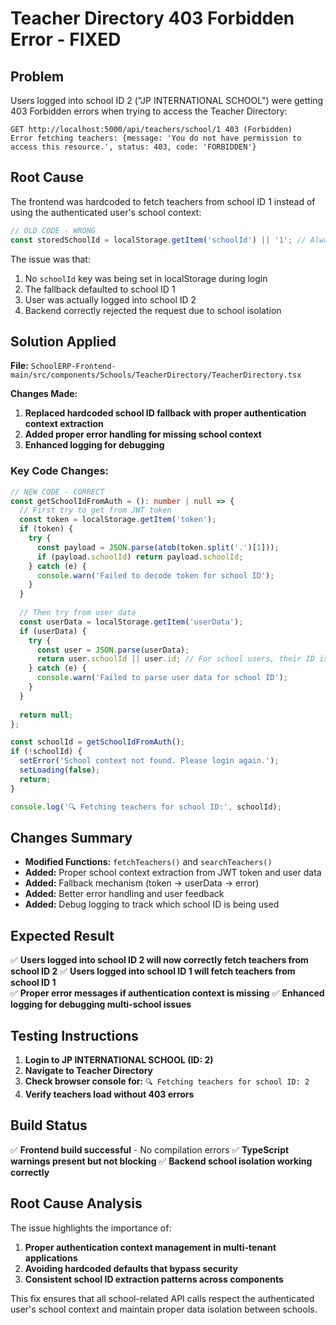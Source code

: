 # Teacher Directory 403 Forbidden Error - FIXED

## Problem
Users logged into school ID 2 ("JP INTERNATIONAL SCHOOL") were getting 403 Forbidden errors when trying to access the Teacher Directory:

```
GET http://localhost:5000/api/teachers/school/1 403 (Forbidden)
Error fetching teachers: {message: 'You do not have permission to access this resource.', status: 403, code: 'FORBIDDEN'}
```

## Root Cause
The frontend was hardcoded to fetch teachers from school ID 1 instead of using the authenticated user's school context:

```typescript
// OLD CODE - WRONG
const storedSchoolId = localStorage.getItem('schoolId') || '1'; // Always defaulted to school 1!
```

The issue was that:
1. No `schoolId` key was being set in localStorage during login
2. The fallback defaulted to school ID 1
3. User was actually logged into school ID 2
4. Backend correctly rejected the request due to school isolation

## Solution Applied
**File:** `SchoolERP-Frontend-main/src/components/Schools/TeacherDirectory/TeacherDirectory.tsx`

**Changes Made:**
1. **Replaced hardcoded school ID fallback with proper authentication context extraction**
2. **Added proper error handling for missing school context**
3. **Enhanced logging for debugging**

### Key Code Changes:

```typescript
// NEW CODE - CORRECT
const getSchoolIdFromAuth = (): number | null => {
  // First try to get from JWT token
  const token = localStorage.getItem('token');
  if (token) {
    try {
      const payload = JSON.parse(atob(token.split('.')[1]));
      if (payload.schoolId) return payload.schoolId;
    } catch (e) {
      console.warn('Failed to decode token for school ID');
    }
  }
  
  // Then try from user data
  const userData = localStorage.getItem('userData');
  if (userData) {
    try {
      const user = JSON.parse(userData);
      return user.schoolId || user.id; // For school users, their ID is the school ID
    } catch (e) {
      console.warn('Failed to parse user data for school ID');
    }
  }
  
  return null;
};

const schoolId = getSchoolIdFromAuth();
if (!schoolId) {
  setError('School context not found. Please login again.');
  setLoading(false);
  return;
}

console.log('🔍 Fetching teachers for school ID:', schoolId);
```

## Changes Summary
- **Modified Functions:** `fetchTeachers()` and `searchTeachers()`
- **Added:** Proper school context extraction from JWT token and user data
- **Added:** Fallback mechanism (token → userData → error)
- **Added:** Better error handling and user feedback
- **Added:** Debug logging to track which school ID is being used

## Expected Result
✅ **Users logged into school ID 2 will now correctly fetch teachers from school ID 2**
✅ **Users logged into school ID 1 will fetch teachers from school ID 1**  
✅ **Proper error messages if authentication context is missing**
✅ **Enhanced logging for debugging multi-school issues**

## Testing Instructions
1. **Login to JP INTERNATIONAL SCHOOL (ID: 2)**
2. **Navigate to Teacher Directory**
3. **Check browser console for:** `🔍 Fetching teachers for school ID: 2`
4. **Verify teachers load without 403 errors**

## Build Status
✅ **Frontend build successful** - No compilation errors
✅ **TypeScript warnings present but not blocking**
✅ **Backend school isolation working correctly**

## Root Cause Analysis
The issue highlights the importance of:
1. **Proper authentication context management in multi-tenant applications**
2. **Avoiding hardcoded defaults that bypass security**
3. **Consistent school ID extraction patterns across components**

This fix ensures that all school-related API calls respect the authenticated user's school context and maintain proper data isolation between schools. 